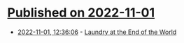 # [Published on 2022-11-01](index.md)

* [2022-11-01, 12:36:06](https://news.ycombinator.com/item?id=33420306) - [Laundry at the End of the World](https://brr.fyi/posts/laundry-at-the-end-of-the-world)
